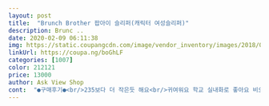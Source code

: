 ```yaml
---
layout: post 
title:  "Brunch Brother 팝아이 슬리퍼(캐릭터 여성슬리퍼)" 
description: Brunc ..
date: 2020-02-09 06:11:38 
img: https://static.coupangcdn.com/image/vendor_inventory/images/2018/05/03/0/9/f2f35020-cc5a-4be1-8ded-e34b9cf78ee0.jpg 
linkUrl: https://coupa.ng/boGhLF 
categories: [1007] 
color: 212121 
price: 13000 
author: Ask View Shop 
cont:  "●구매후기●<br/>235보다 더 작은듯 해요<br/>귀여워요 학교 실내화로 좋아요 비오는날 물찬 느낌 없대요.<br/><br/>너무귀여워요.<br/>.<br/><br/>사무실에서 너무 애같이 않게 검정색으로 조신한척 하면서 귀여운거 신기 힘든데 딱이예염<br/>사이즈가 240치고는 너무 작습니다<br/>사이즈도 신발이 넘나 긔여워 보입니당<br/>" 
---
```


